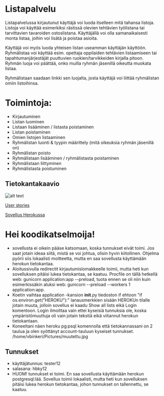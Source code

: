 # Listapalvelu

Listapalvelussa kirjautunut käyttäjä voi luoda itselleen mitä tahansa listoja. Listoja voi käyttää esimerkiksi rästissä olevien tehtävien työlistana tai tarvittavien tavaroiden ostoslistana. Käyttäjällä voi olla samanaikaisesti monta listaa, joihin voi lisätä ja poistaa asioita. 

Käyttäjä voi myös luoda yhteisen listan useamman käyttäjän käyttöön. Ryhmälistaa voi käyttää esim. opettaja oppilaiden tehtävien listaamiseen tai tapahtumanjärjestäjät puuttuvien ruokien/tarvikkeiden kirjalla pitoon. Ryhmän luoja voi päättää, onko muilla ryhmän jäsenillä oikeutta muokata listaa. 

Ryhmälistaan saadaan linkki sen luojalta, josta käyttäjä voi liittää ryhmälistan omiin listoihinsa. 

# Toimintoja:

* Kirjautuminen
* Listan luominen
* Listaan lisääminen / listasta poistaminen
* Listan poistaminen
* Omien listojen listaaminen
* Ryhmälistan luonti & tyypin määrittely (mitä oikeuksia ryhmän jäsenillä on)
* Ryhmälistan poisto 
* Ryhmälistaan lisääminen / ryhmälistasta poistaminen
* Ryhmälistaan liittyminen
* Ryhmälistasta poistuminen


## Tietokantakaavio
![alt text](https://yuml.me/436b44e8.png "Tietokantakaavio")

[User stories](https://github.com/inkeriV/Listapalvelu/blob/master/documentation/user-story.md)

[Sovellus Herokussa](https://lista-palvelu-iv.herokuapp.com)

# Hei koodikatselmoija!
* sovellusta ei oikein pääse katsomaan, koska tunnukset eivät toimi. Jos saat jotain ideaa siitä, mistä se voi johtua, olisin hyvin kiitollinen. Ohjelma pyörii siis lokaalisti moitteetta, mutta en saa sovellusta käyttämään herokun tietokantaa.
* Aloitussivulla redirectit kirjautumislomakkeelle toimii, mutta heti kun sovelluksen pitäisi lukea tietokantaa, se kaatuu. Procfile on tällä hetkellä web: gunicorn application:app --preload, tuota ennen se oli niin kuin esimerkissäkin aluksi web: gunicorn --preload --workers 1 application:app.
* Koetin vaihtaa application -kansion __init__.py tiedoston if ehtoon "if os.environ.get("HEROKU"):" lanausmerkkien sisään HEROKUn tilalle jotain muuta, jolloin sovellus ei kaadu Show all lists eikä Login komentoon. Login ilmoittaa vain ettei kyseisiä tunnuksia ole, koska ympäristömuuttuja oli vain jotain tekstiä eikä viitannut herokun tietokantaan.
* Koneeltani näen heroku pg:psql komennolla että tietokannassani on 2 taulua ja olen syöttänyt account-tauluun kyseiset tunnukset.
/home/vbinkeri/Pictures/muutettu.jpg

## Tunnukset
* käyttäjätunnus: tester12
* salasana: hbky12
* HUOM! tunnukset ei toimi. En saa sovellusta käyttämään herokun postgresql:lää. Sovellus toimii lokaalisti, mutta heti kun sovelluksen pitäisi lukea herokun tietokantaa, johon tunnukset on tallennettu, se kaatuu. 

